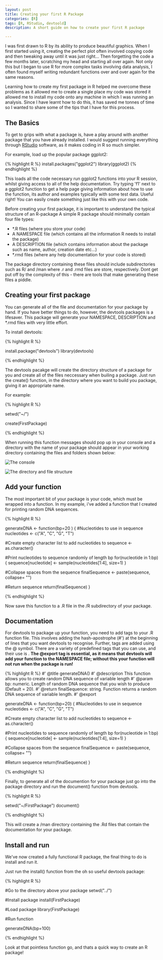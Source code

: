 ```yaml
---
layout: post
title: Creating your first R Package
categories: [R]
tags: [R, RStudio, devtoold]
description: A short guide on how to create your first R package

---
```


I was first drawn to R by its ability to produce beautiful graphics.  When I first started using it, creating the perfect plot often involved copying code and then tweaking away until it was just right... Then forgetting the code a few months later, scratching my head and starting all over again. Not only this but I began to use R for more complex tasks involving data analysis, I often found myself writing redundant functions over and over again for the same reasons.

Learning how to create my first package in R helped me overcome these problems as it allowed me to create a single place my code was stored it allowed me to install my code onto any machine in which I was running an analysis. Since I have learnt how to do this, it has saved me tonnes of time so I wanted to share some of the tips that I have for this process.


## The Basics

To get to grips with what a package is, have a play around with another package that you have already installed. I would suggest running everything through [RStudio](https://www.rstudio.com/ "RStudio webiste") software, as it makes coding in R so much simpler.

For example, load up the popular package ggplot2:

{% highlight R %}
install.packages("ggplot2")
library(ggplot2)
{% endhighlight %}

This loads all the code necessary run ggplot2 functions into your R session, whilst giving access to all of the help documentation. Try typing 'f1' next to a ggplot2 function to get a help page giving information about how to use the function, its author and examples typically with some test data.  Useful right!  You can easily create something just like this with your own code.

Before creating your first package, it is important to understand the typical structure of an R-package 
A simple R package should minimally contain four file types:
* *.R files (where you store your code)
* A NAMESPACE file (which contains all the information R needs to install the package)
* A DESCRIPTION file (which contains information about the package such as name, author, creation date etc...)
* *.rmd files (where any help documentation for your code is stored)

The package directory containing these files should include subdirectories such as R/ and /man where .r and .rmd files are store, respectively.  Dont get put off by the complexity of this - there are tools that  make generating these files a piddle.

## Creating your first package

You can generate all of the file and documentation for your package by hand.  If you have better things to do, however, the devtools packages is a lifesaver.  This package will generate your NAMESPACE, DESCRIPTION and *.rmd files with very little effort.

To install devtools:

{% highlight R %}

install.package("devtools")
library(devtools)

{% endhighlight %}

The devtools pacakge will create the directory structure of a package for you and create all of the files neccessary when builing a package.  Just run the create() function, in the directory where you want to build you package, giving it an appropriate name.

For example:

{% highlight R %}

setwd("~/")

create(FirstPackage)

{% endhighlight %}

When running this function messages should pop up in your console and a directory with the name of your package should appear in your working directory containing the files and folders shown below:

![The console](https://dl.dropboxusercontent.com/u/97084569/Blog1.png)

![The directory and file structure](https://dl.dropboxusercontent.com/u/97084569/blog2.png)


## Add your function

The most important bit of your package is your code, which must be wrapped into a function.  In my example, i've added a function that I created for printing random DNA sequences.

{% highlight R %}

generateDNA <- function(bp=20 )
  {
  #Nucleotides to use in sequence
  nucleotides <- c("A", "C", "G", "T")

  #Create empty character list to add nucleotides to
  sequence <- as.character()
  
  #Print nucleotides to sequence randomly of length bp 
  for(nucleotide in 1:bp)
    {
    sequence[nucleotide] <- sample(nucleotides[1:4],
                          size=1)
    }
  
  #Collapse spaces from the sequence
  finalSequence <- paste(sequence, collapse= "")
  
  #Return sequence 
  return(finalSequence)
  }

{% endhighlight %}

Now save this function to a .R file in the /R subdirectory of your package.

## Documentation

For devtools to package up your function, you need to add tags to your .R function file.  This involves adding the hash-apostrophe (#') at the beginning of lines that you want devtools to recognise.  Further, tags are added using the @ symbol. There are a variety of predefined tags that you can use, and their use is .  **The @export tag is essential, as it means that devtools will add your function to the NAMESPACE file; without this your function will not run when the package is run!**

{% highlight R %}
#' @title generateDNA()
#' @description This function allows you to create random DNA sequence of variable length
#' @param bp: numeric. Length of random DNA sequence that you wish to produce (Default = 20).
#' @return finalSequence: string. Function returns a random DNA sequence of variable length.
#' @export

generateDNA <- function(bp=20)
  {
  #Nucleotides to use in sequence
  nucleotides <- c("A", "C", "G", "T")

  #Create empty character list to add nucleotides to
  sequence <- as.character()
  
  #Print nucleotides to sequence randomly of length bp 
  for(nucleotide in 1:bp)
    {
    sequence[nucleotide] <- sample(nucleotides[1:4],
                          size=1)
    }
  
  #Collapse spaces from the sequence
  finalSequence <- paste(sequence, collapse= "")
  
  #Return sequence 
  return(finalSequence)
  } 

{% endhighlight %}
 
Finally, to generate all of the documention for your package just go into the package directory and run the document() function from devtools.

{% highlight R %}

setwd("~/FirstPackage")
document()

{% endhighlight %}

This will create a /man directory containing the .Rd files that contain the documentation for your package.

## Install and run

We've now created a fully functional R package, the final thing to do is install and run it.

Just run the install() function from the oh so useful devtools package:

{% highlight R %}

#Go to the directory above your package
setwd("../")

#Install package
install(FirstPackage)

#Load package
library(FirstPackage)

#Run function

generateDNA(bp=100)


{% endhighlight %}

Look at that pointless function go, and thats a quick way to create an R package!